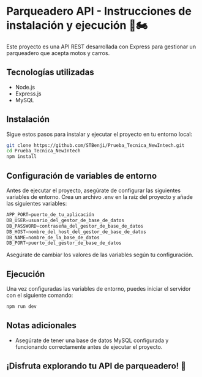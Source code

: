 # Parqueadero API - Instrucciones de instalación y ejecución 🚗🏍️

Este proyecto es una API REST desarrollada con Express para gestionar un parqueadero que acepta motos y carros.

## Tecnologías utilizadas
- Node.js
- Express.js
- MySQL 

## Instalación

Sigue estos pasos para instalar y ejecutar el proyecto en tu entorno local:

```bash
git clone https://github.com/STBenji/Prueba_Tecnica_NewIntech.git
cd Prueba_Tecnica_NewIntech
npm install
```

## Configuración de variables de entorno

Antes de ejecutar el proyecto, asegúrate de configurar las siguientes variables de entorno. Crea un archivo .env en la raíz del proyecto y añade las siguientes variables:

```js
APP_PORT=puerto_de_tu_aplicación
DB_USER=usuario_del_gestor_de_base_de_datos
DB_PASSWORD=contraseña_del_gestor_de_base_de_datos
DB_HOST=nombre_del_host_del_gestor_de_base_de_datos
DB_NAME=nombre_de_la_base_de_datos
DB_PORT=puerto_del_gestor_de_base_de_datos
```
Asegúrate de cambiar los valores de las variables según tu configuración.

## Ejecución
Una vez configuradas las variables de entorno, puedes iniciar el servidor con el siguiente comando:

```js
npm run dev
```

## Notas adicionales
- Asegúrate de tener una base de datos MySQL configurada y funcionando correctamente antes de ejecutar el proyecto.

## ¡Disfruta explorando tu API de parqueadero! 🚀
